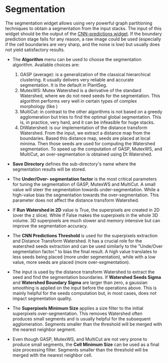 # Segmentation

The segmentation widget allows using very powerful graph partitioning techniques to obtain a segmentation from the
input stacks.
The input of this widget should be the output of the [CNN-predictions widget](https://kreshuklab.github.io/plant-seg/chapters/plantseg_classic_gui/cnn_predictions.html).
If the boundary prediction stage fails for any reason, a raw image could be used (especially if the cell boundaries are
 very sharp, and the noise is low) but usually does not yield satisfactory results.

* The **Algorithm** menu can be used to choose the segmentation algorithm. Available choices are:
    1. GASP (average): is a generalization of the classical hierarchical clustering. It usually delivers very
    reliable and accurate segmentation. It is the default in PlantSeg.
    2. MutexWS: Mutex Watershed is a derivative of the standard Watershed, where we do not need seeds for the
     segmentation. This algorithm performs very well in certain types of complex morphology (like )
    3. MultiCut: in contrast to the other algorithms is not based on a greedy agglomeration but tries to find the
    optimal global segmentation. This is, in practice, very hard, and it can be infeasible for huge stacks.
    4. DtWatershed: is our implementation of the distance transform Watershed. From the input, we extract a distance map
    from the boundaries. Based this distance map, seeds are placed at local minima. Then those seeds are used for
    computing the Watershed segmentation. To speed up the computation of GASP, MutexWS, and MultiCut, an over-segmentation
     is obtained using Dt Watershed.

* **Save Directory** defines the sub-directory's name where the segmentation results will be stored.

* The **Under/Over- segmentation factor** is the most critical parameters for tuning the segmentation of GASP,
MutexWS and MultiCut. A small value will steer the segmentation towards under-segmentation. While a high-value bias the
segmentation towards the over-segmentation. This parameter does not affect the distance transform Watershed.

* If **Run Watershed in 2D** value is True, the superpixels are created in 2D (over the z slice). While if False makes
the superpixels in the whole 3D volume. 3D superpixels are much slower and memory intensive but can improve
 the segmentation accuracy.

* The **CNN Predictions Threshold** is used for the superpixels extraction and Distance Transform Watershed. It has a
crucial role for the watershed seeds extraction and can be used similarly to the "Unde/Over segmentation factor."
to bias the final result.
A high value translates to less seeds being placed (more under segmentation), while with a low value, more seeds are
 placed (more over-segmentation).

* The input is used by the distance transform Watershed to extract the seed and find the segmentation boundaries.
If **Watershed Seeds Sigma** and **Watershed Boundary Sigma** are larger than
 zero, a gaussian smoothing is applied on the input before the operations above. This is mainly helpful for
 the seeds computation but, in most cases, does not impact segmentation quality.

* The **Superpixels Minimum Size** applies a size filter to the initial superpixels over-segmentation. This removes
Watershed often produces small segments and is usually helpful for the subsequent agglomeration.
 Segments smaller than the threshold will be merged with the nearest neighbor segment.

* Even though GASP, MutexWS, and MultiCut are not very prone to produce small segments, the **Cell Minimum Size** can
be used as a final size processing filter. Segments smaller than the threshold will be merged with the nearest
neighbor cell.
